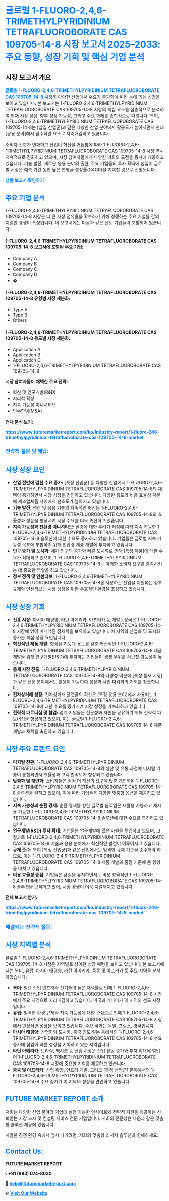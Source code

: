 <h1 style="color: #007BFF;">글로벌 1-FLUORO-2,4,6-TRIMETHYLPYRIDINIUM TETRAFLUOROBORATE CAS 109705-14-8 시장 보고서 2025–2033: 주요 동향, 성장 기회 및 핵심 기업 분석</h1>

<section id="overview">
<h2>시장 보고서 개요</h2>
<p><a href="https://www.futuremarketreport.com/ko/industry-report/1-fluoro-246-trimethylpyridinium-tetrafluoroborate-cas-109705-14-8-market" style="color: #007BFF; text-decoration: none;"><strong>글로벌 1-FLUORO-2,4,6-TRIMETHYLPYRIDINIUM TETRAFLUOROBORATE CAS 109705-14-8 시장</strong></a>은 다양한 산업에서 수요가 증가함에 따라 눈에 띄는 성장을 보이고 있습니다. 본 보고서는 1-FLUORO-2,4,6-TRIMETHYLPYRIDINIUM TETRAFLUOROBORATE CAS 109705-14-8 시장의 핵심 요소를 심층적으로 분석하여 현재 시장 상황, 향후 성장 가능성, 그리고 주요 과제를 종합적으로 다룹니다. 특히, 1-FLUORO-2,4,6-TRIMETHYLPYRIDINIUM TETRAFLUOROBORATE CAS 109705-14-8는 [삽입 산업군]과 같은 다양한 산업 분야에서 활용도가 높아지면서 현대 [응용 분야]에서 필수적인 요소로 자리매김하고 있습니다.</p>
<p>소비자 선호가 변화하고 산업이 혁신을 거듭함에 따라 1-FLUORO-2,4,6-TRIMETHYLPYRIDINIUM TETRAFLUOROBORATE CAS 109705-14-8 시장 역시 지속적으로 진화하고 있으며, 시장 참여자들에게 다양한 기회와 도전을 동시에 제공하고 있습니다. 기술 발전, 새로운 응용 분야의 출현, 주요 기업들의 투자 확대에 힘입어 글로벌 시장은 예측 기간 동안 높은 연평균 성장률(CAGR)을 기록할 것으로 전망됩니다.</p>
</section>

<section id="overview">
<p><a href="https://www.futuremarketreport.com/ko/request-sample/reportId=111965" style="color: #007BFF; text-decoration: none;"><strong>샘플 보고서 확인하기</strong></a></p>
</section>

<section id="key-players">
<h2 style="color: #007BFF;">주요 기업 분석</h2>
<p>1-FLUORO-2,4,6-TRIMETHYLPYRIDINIUM TETRAFLUOROBORATE CAS 109705-14-8 시장은 더 큰 시장 점유율을 확보하기 위해 경쟁하는 주요 기업들 간의 치열한 경쟁이 특징입니다. 이 보고서에는 다음과 같은 선도 기업들이 포함되어 있습니다:</p>
<h4>1-FLUORO-2,4,6-TRIMETHYLPYRIDINIUM TETRAFLUOROBORATE CAS 109705-14-8 보고서에 포함된 주요 기업:</h4>
<ul><li>Company A</li><li>Company B</li><li>Company C</li><li>Company D</li><li>�</li></ul>
<h4>1-FLUORO-2,4,6-TRIMETHYLPYRIDINIUM TETRAFLUOROBORATE CAS 109705-14-8 유형별 시장 세분화:</h4>
<ul><li>Type A</li><li>Type B</li><li>Others</li></ul>

<h4>1-FLUORO-2,4,6-TRIMETHYLPYRIDINIUM TETRAFLUOROBORATE CAS 109705-14-8 용도별 시장 세분화:</h4>
<ul><li>Application A</li><li>Application B</li><li>Application C</li><li>1-FLUORO-2,4,6-TRIMETHYLPYRIDINIUM TETRAFLUOROBORATE CAS 109705-14-8</li></ul>
<p><strong>시장 참여자들이 채택한 주요 전략:</strong></p>
<ul>
<li>혁신 및 연구개발(R&D)</li>
<li>지리적 확장</li>
<li>지속 가능성 이니셔티브</li>
<li>인수합병(M&A)</li>
</ul>
</section>

<section>
<p><strong>전체 분석 보기:</strong></p><a href="https://www.futuremarketreport.com/ko/industry-report/1-fluoro-246-trimethylpyridinium-tetrafluoroborate-cas-109705-14-8-market" style="color: #007BFF; text-decoration: none;"><strong>https://www.futuremarketreport.com/ko/industry-report/1-fluoro-246-trimethylpyridinium-tetrafluoroborate-cas-109705-14-8-market</strong></a>
<h3 style="color: #007BFF;">전략적 질문 및 해답:</h3>
</section>

<section id="driving-factors">
<h2 style="color: #007BFF;">시장 성장 요인</h2>
<ul>
<li><strong>산업 전반에 걸친 수요 증가:</strong> [특정 산업군] 등 다양한 산업에서 1-FLUORO-2,4,6-TRIMETHYLPYRIDINIUM TETRAFLUOROBORATE CAS 109705-14-8의 채택이 증가하면서 시장 성장을 견인하고 있습니다. 다양한 용도와 비용 효율성 덕분에 제조업체들 사이에서 선호도가 높아지고 있습니다.</li>
<li><strong>기술 발전:</strong> 생산 및 응용 기술의 지속적인 혁신은 1-FLUORO-2,4,6-TRIMETHYLPYRIDINIUM TETRAFLUOROBORATE CAS 109705-14-8의 효율성과 성능을 향상시켜 시장 수요를 더욱 촉진하고 있습니다.</li>
<li><strong>지속 가능성과 친환경 이니셔티브:</strong> 환경에 대한 우려가 커짐에 따라 지속 가능한 1-FLUORO-2,4,6-TRIMETHYLPYRIDINIUM TETRAFLUOROBORATE CAS 109705-14-8 솔루션에 대한 수요도 증가하고 있습니다. 기업들은 글로벌 지속 가능성 목표에 부합하기 위해 친환경 제품 개발에 투자하고 있습니다.</li>
<li><strong>인구 증가 및 도시화:</strong> 세계 인구의 증가와 빠른 도시화로 인해 [특정 제품]에 대한 수요가 확대되고 있으며, 1-FLUORO-2,4,6-TRIMETHYLPYRIDINIUM TETRAFLUOROBORATE CAS 109705-14-8는 이러한 소비자 요구를 충족시키는 데 중요한 역할을 하고 있습니다.</li>
<li><strong>정부 정책 및 인센티브:</strong> 1-FLUORO-2,4,6-TRIMETHYLPYRIDINIUM TETRAFLUOROBORATE CAS 109705-14-8를 사용하는 산업을 지원하는 정부 규제와 인센티브는 시장 성장을 위한 우호적인 환경을 조성하고 있습니다.</li>
</ul>
</section>

<section id="growth-opportunities">
<h2 style="color: #007BFF;">시장 성장 기회</h2>
<ul>
<li><strong>신흥 시장:</strong> 아시아 태평양, 라틴 아메리카, 아프리카 등 개발도상국은 1-FLUORO-2,4,6-TRIMETHYLPYRIDINIUM TETRAFLUOROBORATE CAS 109705-14-8 시장에 있어 미개척된 잠재력을 보유하고 있습니다. 이 지역의 산업화 및 도시화 증가는 핵심 성장 요인입니다.</li>
<li><strong>혁신적인 제품 개발:</strong> 향상된 기능과 용도를 갖춘 혁신적인 1-FLUORO-2,4,6-TRIMETHYLPYRIDINIUM TETRAFLUOROBORATE CAS 109705-14-8 제품 개발을 위해 연구개발(R&D)에 투자하는 기업들이 경쟁 우위를 확보할 가능성이 높습니다.</li>
<li><strong>틈새 시장 진출:</strong> 1-FLUORO-2,4,6-TRIMETHYLPYRIDINIUM TETRAFLUOROBORATE CAS 109705-14-8의 다양성 덕분에 [특정 틈새 시장]과 같은 전문 분야에서도 활용이 가능하여 성장과 사업 다각화의 기회를 창출합니다.</li>
<li><strong>전자상거래 성장:</strong> 전자상거래 플랫폼의 확산은 [특정 응용 분야]에서 사용되는 1-FLUORO-2,4,6-TRIMETHYLPYRIDINIUM TETRAFLUOROBORATE CAS 109705-14-8에 대한 수요를 증가시켜 시장 성장을 가속화하고 있습니다.</li>
<li><strong>전략적 파트너십 및 협업:</strong> 업계 기업들은 전문성과 자원을 공유하기 위해 전략적 파트너십을 형성하고 있으며, 이는 글로벌 1-FLUORO-2,4,6-TRIMETHYLPYRIDINIUM TETRAFLUOROBORATE CAS 109705-14-8 제품 개발과 채택을 촉진하고 있습니다.</li>
</ul>
</section>

<section id="trending-factors">
<h2 style="color: #007BFF;">시장 주요 트렌드 요인</h2>
<ul>
<li><strong>디지털 전환:</strong> 1-FLUORO-2,4,6-TRIMETHYLPYRIDINIUM TETRAFLUOROBORATE CAS 109705-14-8의 생산 및 유통 과정에 디지털 기술이 통합되면서 효율성과 고객 만족도가 향상되고 있습니다.</li>
<li><strong>맞춤화 및 개인화:</strong> 소비자들은 점점 더 자신의 요구에 맞춘 개인화된 1-FLUORO-2,4,6-TRIMETHYLPYRIDINIUM TETRAFLUOROBORATE CAS 109705-14-8 솔루션을 원하고 있으며, 이에 따라 기업들은 다양한 맞춤형 옵션을 제공하고 있습니다.</li>
<li><strong>지속 가능성과 순환 경제:</strong> 순환 경제를 향한 글로벌 움직임은 재활용 가능하고 재사용 가능한 1-FLUORO-2,4,6-TRIMETHYLPYRIDINIUM TETRAFLUOROBORATE CAS 109705-14-8 솔루션에 대한 수요를 촉진하고 있습니다.</li>
<li><strong>연구개발(R&D) 투자 확대:</strong> 기업들은 연구개발에 많은 자원을 투입하고 있으며, 그 결과로 1-FLUORO-2,4,6-TRIMETHYLPYRIDINIUM TETRAFLUOROBORATE CAS 109705-14-8 기술과 응용 분야에서 혁신적인 발전이 이루어지고 있습니다.</li>
<li><strong>규제 준수:</strong> 특히 [특정 산업군]과 같은 산업에서는 엄격한 규제 기준을 준수해야 하므로, 이는 1-FLUORO-2,4,6-TRIMETHYLPYRIDINIUM TETRAFLUOROBORATE CAS 109705-14-8 제품 개발과 품질 기준에 큰 영향을 미치고 있습니다.</li>
<li><strong>비용 효율성 중점:</strong> 기업들은 품질을 유지하면서도 비용 효율적인 1-FLUORO-2,4,6-TRIMETHYLPYRIDINIUM TETRAFLUOROBORATE CAS 109705-14-8 솔루션을 모색하고 있어, 시장 경쟁이 더욱 치열해지고 있습니다.</li>
</ul>
</section>

<section>
<p><strong>전체 보고서 받기:</strong></p><a href="https://www.futuremarketreport.com/ko/industry-report/1-fluoro-246-trimethylpyridinium-tetrafluoroborate-cas-109705-14-8-market" style="color: #007BFF; text-decoration: none;"><strong>https://www.futuremarketreport.com/ko/industry-report/1-fluoro-246-trimethylpyridinium-tetrafluoroborate-cas-109705-14-8-market</strong></a>
<h3 style="color: #007BFF;">해결되는 전략적 질문:</h3>
</section>

<section id="regional-analysis">
<h2 style="color: #007BFF;">시장 지역별 분석</h2>
<p>글로벌 1-FLUORO-2,4,6-TRIMETHYLPYRIDINIUM TETRAFLUOROBORATE CAS 109705-14-8 시장은 지역별로 상이한 성장 패턴을 보이고 있습니다. 본 보고서에서는 북미, 유럽, 아시아 태평양, 라틴 아메리카, 중동 및 아프리카 등 주요 지역을 분석하였습니다:</p>
<ul>
<li><strong>북미:</strong> 첨단 산업 인프라와 신기술의 높은 채택률로 인해 1-FLUORO-2,4,6-TRIMETHYLPYRIDINIUM TETRAFLUOROBORATE CAS 109705-14-8 시장에서 주요 지역으로 자리매김하고 있습니다. 미국과 캐나다가 이 지역의 선도 시장입니다.</li>
<li><strong>유럽:</strong> 엄격한 환경 규제와 지속 가능성에 대한 관심으로 인해 1-FLUORO-2,4,6-TRIMETHYLPYRIDINIUM TETRAFLUOROBORATE CAS 109705-14-8 시장에서 안정적인 성장을 보이고 있습니다. 주요 국가는 독일, 프랑스, 영국입니다.</li>
<li><strong>아시아 태평양:</strong> 산업화와 도시화, 중국·인도·일본 등에서의 1-FLUORO-2,4,6-TRIMETHYLPYRIDINIUM TETRAFLUOROBORATE CAS 109705-14-8 수요 증가에 힘입어 빠른 성장을 기록하고 있는 지역입니다.</li>
<li><strong>라틴 아메리카:</strong> 브라질, 멕시코 등 신흥 시장은 산업 활동 증가와 투자 확대에 힘입어 1-FLUORO-2,4,6-TRIMETHYLPYRIDINIUM TETRAFLUOROBORATE CAS 109705-14-8 시장에 중요한 기회를 제공하고 있습니다.</li>
<li><strong>중동 및 아프리카:</strong> 산업 확장, 인프라 개발, 그리고 [특정 산업군] 분야에서의 1-FLUORO-2,4,6-TRIMETHYLPYRIDINIUM TETRAFLUOROBORATE CAS 109705-14-8 수요 증가가 이 지역의 성장을 견인하고 있습니다.</li>
</ul>
</section>

<footer>
<h2 style="color: #007BFF;">FUTURE MARKET REPORT 소개</h2>
<p>저희는 다양한 산업 분야의 기업에 실행 가능한 인사이트와 전략적 지원을 제공하는 신뢰받는 시장 조사 및 컨설팅 서비스 전문 기업입니다. 저희의 전문성은 다음과 같은 맞춤형 솔루션 제공에 있습니다:</p>

<p>치열한 경쟁 환경 속에서 앞서 나가려면, 저희의 맞춤형 리서치 솔루션과 함께하세요.</p>

<h2 style="color: #007BFF;">Contact Us:</h2>
<p><strong>FUTURE MARKET REPORT</strong></p>
<p>📞 <strong>+91 (883) 074-8030</strong></p>
<p>📧 <strong><a href="mailto:help@futuremarketreport.com" style="color: #007BFF;">help@futuremarketreport.com</a></strong></p>
<p>🌐 <strong><a href="https://www.futuremarketreport.com/" style="color: #007BFF;">Visit Our Website</a></strong></p>
</footer>